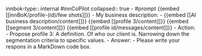 innbok-type:: internal
#innCoPilot
collapsed:: true
	- #prompt {{embed [[innBoK/profile-(id)/few shots]]}}
		- My business description:
		- {{embed [[AI business description/content]]}} {{embed [[profile 3/content]]}} {{embed [[segment 3/content]]}} {{embed [[profile id/messages/content]]}}
		- Action:
		- Propose profile 3: A definition. Of who our client is. Narrowing down the segmentation criteria to specific values.
		- Answer:
		- Please write your respons in a MarkDown code box.


